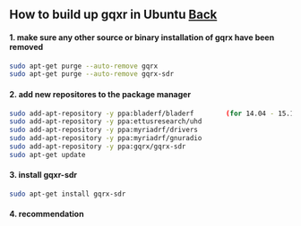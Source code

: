 ## How to build up gqxr in Ubuntu [Back](./qa.md)

#### 1. make sure any other source or binary installation of gqrx have been removed

```bash
sudo apt-get purge --auto-remove gqrx
sudo apt-get purge --auto-remove gqrx-sdr
```

#### 2. add new repositores to the package manager

```bash
sudo add-apt-repository -y ppa:bladerf/bladerf        (for 14.04 - 15.10 only)
sudo add-apt-repository -y ppa:ettusresearch/uhd
sudo add-apt-repository -y ppa:myriadrf/drivers
sudo add-apt-repository -y ppa:myriadrf/gnuradio
sudo add-apt-repository -y ppa:gqrx/gqrx-sdr
sudo apt-get update
```

#### 3. install gqxr-sdr

```bash
sudo apt-get install gqrx-sdr
```

#### 4. recommendation